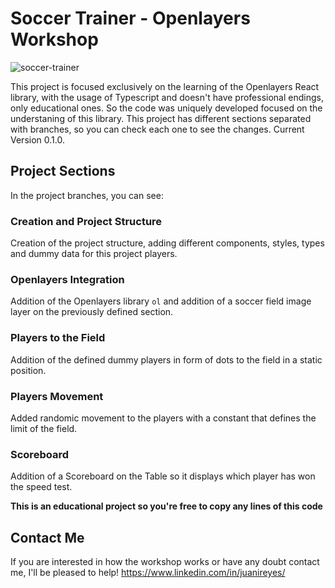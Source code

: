 # Soccer Trainer - Openlayers Workshop

![soccer-trainer](https://imgur.com/84pcOXG)

This project is focused exclusively on the learning of the Openlayers React library, with the usage of Typescript and doesn't have professional endings, only educational ones. So the code was uniquely developed focused on the understaning of this library. This project has different sections separated with branches, so you can check each one to see the changes. Current Version 0.1.0.

## Project Sections

In the project branches, you can see:

### Creation and Project Structure

Creation of the project structure, adding different components, styles, types and dummy data for this project players.

### Openlayers Integration

Addition of the Openlayers library `ol` and addition of a soccer field image layer on the previously defined section.

### Players to the Field

Addition of the defined dummy players in form of dots to the field in a static position.

### Players Movement

Added randomic movement to the players with a constant that defines the limit of the field.

### Scoreboard

Addition of a Scoreboard on the Table so it displays which player has won the speed test.

**This is an educational project so you're free to copy any lines of this code**


## Contact Me

If you are interested in how the workshop works or have any doubt contact me, I'll be pleased to help!
https://www.linkedin.com/in/juanireyes/
